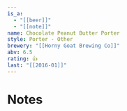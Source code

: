 ```yaml
---
is_a:
  - "[[beer]]"
  - "[[note]]"
name: Chocolate Peanut Butter Porter
style: Porter - Other
brewery: "[[Horny Goat Brewing Co]]"
abv: 6.5
rating: 👍
last: "[[2016-01]]"
---
```

# Notes

